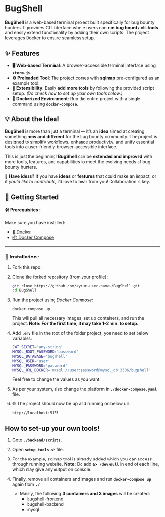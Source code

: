# BugShell  

**BugShell** is a web-based terminal project built specifically for bug bounty hunters. It provides  CLI interface where users can **run  bug bounty cli-tools** and easily extend functionality by adding their own scripts. The project leverages Docker to ensure seamless setup.

## **✨** Features  
- **🖥️ Web-based Terminal**: A browser-accessible terminal interface using **`xterm.js`**.  
- **⚙️ Preloaded Tool**: The project comes with **sqlmap** pre-configured as an example tool.  
- **🔧 Extensibility**: Easily **add more tools** by following the provided script setup. *(Do check how to set up your own tools below.)*
- **🐳 Dockerized Environment**: Run the entire project with a single command using **`docker-compose`**.  


## 💡 About the Idea!

**BugShell** is more than just a terminal — it’s an **idea** aimed at creating something **new and different** for the bug bounty community. The project is designed to simplify workflows, enhance productivity, and unify essential tools into a user-friendly, browser-accessible interface.

This is just the beginning! **BugShell** can be **extended and improved** with more tools, features, and capabilities to meet the evolving needs of bug bounty hunters.

**📢 Have ideas?**
If you have **ideas** or **features** that could make an impact, or if _you’d like to contribute_, I’d love to hear from you! Collaboration is key.

## 🚀 Getting Started  

#### 🛠️ Prerequisites  :
Make sure you have installed:  
- [🐳 Docker](https://www.docker.com/)  
- [📦 Docker Compose](https://docs.docker.com/compose/)  
---

### 🔧 Installation  :

1. Fork this repo.
2. Clone the forked repository (from your profile):  
	```bash
	git clone https://github.com/<your-user-name>/BugShell.git
	cd BugShell
	```

3. Run the project using *Docker Compose:*
	```bash
	docker-compose up
	```
	This will pull all necessary images, set up containers, and run the project.
	**Note: For the first time, it may take 1-2 min. to setup.**
	
4. Add **`.env`** file in the root of the folder project, you need to set below variables:
	```bash
	JWT_SECRET='any-string'
	MYSQL_ROOT_PASSWORD='password'
	MYSQL_DATABASE='bugshell'
	MYSQL_USER='user'
	MYSQL_PASSWORD='password'
	MYSQL_URL_DOCKER='mysql://user:password@mysql_db:3306/bugshell'
	```
	Feel free to change the values as you want.
	
5. As per your system, also change the platform in **`./docker-compose.yaml`** file.

6. 🌐 The project should now be up and running on below url:
	```link
	http://localhost:5173
	```

## How to set-up your own tools!

 1. Goto **`./backend/scripts`**.
 
 2. Open **`setup_tools.sh`** file.

 3. For the example, sqlmap tool is already added which you can access through running website.
	**Note:** Do add **`&> /dev/null`** in end of each line, which may give any output on console.

 4. Finally, remove all containers and images and run **`docker-compose up`** again from **`./`**
	- Mainly, the following **3 containers and 3 images** will be created:
		 - bugshell-frontend
		 - bugshell-backend
		 - mysql
